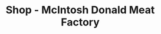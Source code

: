 ---
title: "Shop - McIntosh Donald Meat Factory"
url: /portlethen/shop-mcintosh-donald-meat-factory/
shop: butcher
---